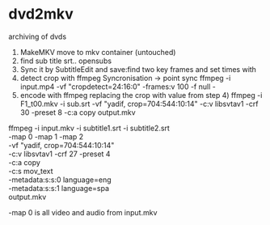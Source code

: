 # dvd2mkv
archiving of dvds




1) MakeMKV move to mkv container (untouched)
2) find sub title srt.. opensubs
3) Sync it by SubtitleEdit and save:find two key frames and set times with 
4) detect crop with ffmpeg Syncronisation -> point sync
    ffmpeg -i input.mp4 -vf "cropdetect=24:16:0" -frames:v 100 -f null -
5) encode with ffmpeg replacing the crop with value from step 4)
ffmpeg -i F1_t00.mkv -i sub.srt -vf "yadif, crop=704:544:10:14" -c:v libsvtav1 -crf 30 -preset 8 -c:a copy  output.mkv


ffmpeg -i input.mkv -i subtitle1.srt -i subtitle2.srt \
  -map 0 -map 1 -map 2 \
  -vf "yadif, crop=704:544:10:14" \
  -c:v libsvtav1 -crf 27 -preset 4 \
  -c:a copy \
  -c:s mov_text \
  -metadata:s:s:0 language=eng \
  -metadata:s:s:1 language=spa \
  output.mkv

  -map 0 is all video and audio from input.mkv
  
